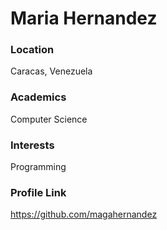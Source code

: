 # Maria Hernandez

### Location

Caracas, Venezuela

### Academics

Computer Science

### Interests

Programming

### Profile Link

https://github.com/magahernandez